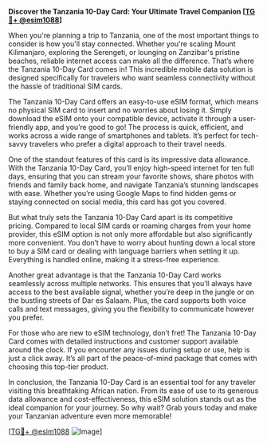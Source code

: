**Discover the Tanzania 10-Day Card: Your Ultimate Travel Companion [[TG💪+ @esim1088](https://t.me/s/esim1088)]**

When you're planning a trip to Tanzania, one of the most important things to consider is how you'll stay connected. Whether you're scaling Mount Kilimanjaro, exploring the Serengeti, or lounging on Zanzibar's pristine beaches, reliable internet access can make all the difference. That’s where the Tanzania 10-Day Card comes in! This incredible mobile data solution is designed specifically for travelers who want seamless connectivity without the hassle of traditional SIM cards.

The Tanzania 10-Day Card offers an easy-to-use eSIM format, which means no physical SIM card to insert and no worries about losing it. Simply download the eSIM onto your compatible device, activate it through a user-friendly app, and you’re good to go! The process is quick, efficient, and works across a wide range of smartphones and tablets. It’s perfect for tech-savvy travelers who prefer a digital approach to their travel needs.

One of the standout features of this card is its impressive data allowance. With the Tanzania 10-Day Card, you’ll enjoy high-speed internet for ten full days, ensuring that you can stream your favorite shows, share photos with friends and family back home, and navigate Tanzania’s stunning landscapes with ease. Whether you’re using Google Maps to find hidden gems or staying connected on social media, this card has got you covered.

But what truly sets the Tanzania 10-Day Card apart is its competitive pricing. Compared to local SIM cards or roaming charges from your home provider, this eSIM option is not only more affordable but also significantly more convenient. You don’t have to worry about hunting down a local store to buy a SIM card or dealing with language barriers when setting it up. Everything is handled online, making it a stress-free experience.

Another great advantage is that the Tanzania 10-Day Card works seamlessly across multiple networks. This ensures that you’ll always have access to the best available signal, whether you’re deep in the jungle or on the bustling streets of Dar es Salaam. Plus, the card supports both voice calls and text messages, giving you the flexibility to communicate however you prefer.

For those who are new to eSIM technology, don’t fret! The Tanzania 10-Day Card comes with detailed instructions and customer support available around the clock. If you encounter any issues during setup or use, help is just a click away. It’s all part of the peace-of-mind package that comes with choosing this top-tier product.

In conclusion, the Tanzania 10-Day Card is an essential tool for any traveler visiting this breathtaking African nation. From its ease of use to its generous data allowance and cost-effectiveness, this eSIM solution stands out as the ideal companion for your journey. So why wait? Grab yours today and make your Tanzanian adventure even more memorable!

[[TG💪+ @esim1088](https://t.me/s/esim1088) ![Image](https://i.postimg.cc/Y0z9fWf4/image.png)]